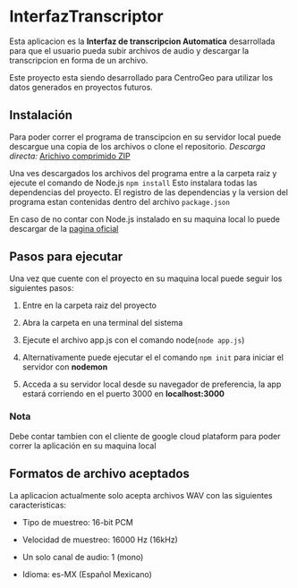 # InterfazTranscriptor

Esta aplicacion es la **Interfaz de transcripcion Automatica**
desarrollada para que el usuario pueda subir archivos de audio y
descargar la transcripcion en forma de un archivo.

Este proyecto esta siendo desarrollado para CentroGeo para utilizar los
datos generados en proyectos futuros.

## Instalación

Para poder correr el programa de transcipcion en su servidor local puede descargue una copia de los archivos o clone el repositorio.
_Descarga directa:_ [Arichivo comprimido ZIP](https://github.com/Alexander0144/InterfazTranscriptor.git)

Una ves descargados los archivos del programa entre a la carpeta raiz y ejecute el comando de Node.js `npm install`
Esto instalara todas las dependencias del proyecto.
El registro de las dependencias y la version del programa estan contenidas dentro del archivo `package.json`

En caso de no contar con Node.js instalado en su maquina local lo puede descargar de la [pagina oficial](https://nodejs.org/es/)

## Pasos para ejecutar

Una vez que cuente con el proyecto en su maquina local puede seguir los siguientes pasos:

1. Entre en la carpeta raiz del proyecto

2. Abra la carpeta en una terminal del sistema

3. Ejecute el archivo app.js con el comando node(`node app.js`)

4. Alternativamente puede ejecutar el el comando `npm init` para iniciar el servidor con **nodemon**

5. Acceda a su servidor local desde su navegador de preferencia, la app
   estará corriendo en el puerto 3000 en **localhost:3000**

### Nota

Debe contar tambien con el cliente de google cloud plataform para poder
correr la aplicación en su maquina local

## Formatos de archivo aceptados

La aplicacion actualmente solo acepta archivos WAV con las siguientes caracteristicas:

- Tipo de muestreo: 16-bit PCM

- Velocidad de muestreo: 16000 Hz (16kHz)

- Un solo canal de audio: 1 (mono)

- Idioma: es-MX (Español Mexicano)
